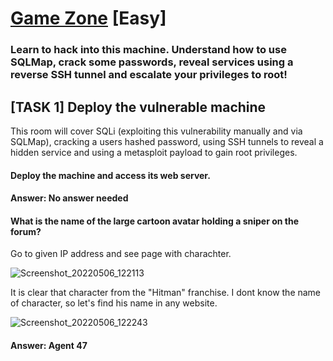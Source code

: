# [Game Zone](https://tryhackme.com/room/gamezone) [Easy]
### Learn to hack into this machine. Understand how to use SQLMap, crack some passwords, reveal services using a reverse SSH tunnel and escalate your privileges to root!

## [TASK 1] Deploy the vulnerable machine 
This room will cover SQLi (exploiting this vulnerability manually and via SQLMap), cracking a users hashed password, using SSH tunnels to reveal a hidden service and using a metasploit payload to gain root privileges. 

#### Deploy the machine and access its web server.

#### Answer: No answer needed

#### What is the name of the large cartoon avatar holding a sniper on the forum?

Go to given IP address and see page with charachter.


![Screenshot_20220506_122113](https://user-images.githubusercontent.com/86546994/167077912-bbcec367-e61f-46b9-b5ad-e52182d21708.png)

It is clear that character from the "Hitman" franchise. I dont know the name of character, so let's find his name in any website.

![Screenshot_20220506_122243](https://user-images.githubusercontent.com/86546994/167078113-7da347bd-8ee9-4185-8504-ebb521dd8508.png)

#### Answer: Agent 47
